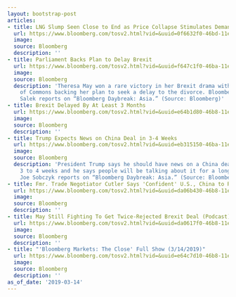 ```yaml
---
layout: bootstrap-post
articles:
- title: LNG Slump Seen Close to End as Price Collapse Stimulates Demand
  url: https://www.bloomberg.com/tosv2.html?vid=&uuid=0f6632f0-46bd-11e9-8da0-459f7307757d&url=L25ld3MvYXJ0aWNsZXMvMjAxOS0wMy0xNS9sbmctc2x1bXAtc2Vlbi1jbG9zZS10by1lbmQtYXMtcHJpY2UtY29sbGFwc2Utc3RpbXVsYXRlcy1kZW1hbmQ=
  image: 
  source: Bloomberg
  description: ''
- title: Parliament Backs Plan to Delay Brexit
  url: https://www.bloomberg.com/tosv2.html?vid=&uuid=f647c1f0-46ba-11e9-b96a-adfe64029d7b&url=L25ld3MvdmlkZW9zLzIwMTktMDMtMTQvcGFybGlhbWVudC1iYWNrcy1wbGFuLXRvLWRlbGF5LWJyZXhpdC12aWRlbw==
  image: 
  source: Bloomberg
  description: 'Theresa May won a rare victory in her Brexit drama with the House
    of Commons backing her plan to seek a delay to the divorce. Bloomberg’s Sebastian
    Salek reports on “Bloomberg Daybreak: Asia.” (Source: Bloomberg)'
- title: Brexit Delayed By At Least 3 Months
  url: https://www.bloomberg.com/tosv2.html?vid=&uuid=e64b1d80-46b8-11e9-9d4c-950525db1153&url=L25ld3MvdmlkZW9zLzIwMTktMDMtMTQvYnJleGl0LWRlbGF5ZWQtYnktYXQtbGVhc3QtMy1tb250aHMtdmlkZW8=
  image: 
  source: Bloomberg
  description: ''
- title: Trump Expects News on China Deal in 3-4 Weeks
  url: https://www.bloomberg.com/tosv2.html?vid=&uuid=eb315150-46ba-11e9-bd2e-f3ddd7deacaa&url=L25ld3MvdmlkZW9zLzIwMTktMDMtMTQvdHJ1bXAtZXhwZWN0cy1uZXdzLW9uLWNoaW5hLWRlYWwtaW4tMy00LXdlZWtzLXZpZGVv
  image: 
  source: Bloomberg
  description: 'President Trump says he should have news on a China deal in the next
    3 to 4 weeks and he says people will be talking about it for a long time. Bloomberg’s
    Joe Sobczyk reports on “Bloomberg Daybreak: Asia.” (Source: Bloomberg)'
- title: Fmr. Trade Negotiator Cutler Says 'Confident' U.S., China to Reach Deal
  url: https://www.bloomberg.com/tosv2.html?vid=&uuid=da06b430-46b8-11e9-951a-bba6f0d4228e&url=L25ld3MvdmlkZW9zLzIwMTktMDMtMTQvZm1yLXRyYWRlLW5lZ290aWF0b3ItY3V0bGVyLXNheXMtY29uZmlkZW50LXUtcy1jaGluYS10by1yZWFjaC1kZWFsLXZpZGVv
  image: 
  source: Bloomberg
  description: ''
- title: May Still Fighting To Get Twice-Rejected Brexit Deal (Podcast)
  url: https://www.bloomberg.com/tosv2.html?vid=&uuid=da0617f0-46b8-11e9-9a1f-c98a64721e7f&url=L25ld3MvYXVkaW8vMjAxOS0wMy0xNC9tYXktc3RpbGwtZmlnaHRpbmctdG8tZ2V0LXR3aWNlLXJlamVjdGVkLWJyZXhpdC1kZWFsLXBvZGNhc3Q=
  image: 
  source: Bloomberg
  description: ''
- title: "'Bloomberg Markets: The Close' Full Show (3/14/2019)"
  url: https://www.bloomberg.com/tosv2.html?vid=&uuid=e64c7d10-46b8-11e9-8c3b-4d1f216f9a9e&url=L25ld3MvdmlkZW9zLzIwMTktMDMtMTQvLWJsb29tYmVyZy1tYXJrZXRzLXRoZS1jbG9zZS1mdWxsLXNob3ctMy0xNC0yMDE5LXZpZGVv
  image: 
  source: Bloomberg
  description: ''
as_of_date: '2019-03-14'
---
```


